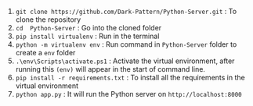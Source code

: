 1. `git clone https://github.com/Dark-Pattern/Python-Server.git` : To clone the repository
2. `cd  Python-Server` : Go into the cloned folder
3. `pip install virtualenv` : Run in the terminal
4. `python -m virtualenv env` : Run command in `Python-Server` folder to create a `env` folder
5. `.\env\Scripts\activate.ps1` : Activate the virtual environment, after running this `(env)` will appear in the start of command line.
6. `pip install -r requirements.txt` : To install all the requirements in the virtual environment
7. `python app.py` : It will run the Python server on `http://localhost:8000`
